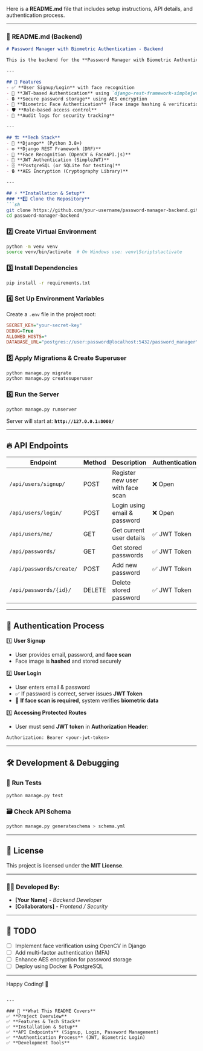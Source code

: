 Here is a **README.md** file that includes setup instructions, API details, and authentication process.

---

### 📌 **README.md (Backend)**
```md
# Password Manager with Biometric Authentication - Backend

This is the backend for the **Password Manager with Biometric Authentication** system. It provides **user authentication, face recognition**, and **secure password storage** using Django REST Framework (DRF).

---

## 🚀 Features
- ✅ **User Signup/Login** with face recognition
- 🔑 **JWT-based Authentication** using `django-rest-framework-simplejwt`
- 🔒 **Secure password storage** using AES encryption
- 📸 **Biometric Face Authentication** (Face image hashing & verification)
- 🛡 **Role-based access control**
- 📜 **Audit logs for security tracking**

---

## 🏗 **Tech Stack**
- 🐍 **Django** (Python 3.8+)
- ⚙ **Django REST Framework (DRF)**
- 🔐 **Face Recognition (OpenCV & FaceAPI.js)**
- 🔑 **JWT Authentication (SimpleJWT)**
- 🗄 **PostgreSQL (or SQLite for testing)**
- 🔒 **AES Encryption (Cryptography Library)**

---

## ⚡ **Installation & Setup**
### **1️⃣ Clone the Repository**
```sh
git clone https://github.com/your-username/password-manager-backend.git
cd password-manager-backend
```

### **2️⃣ Create Virtual Environment**
```sh
python -m venv venv
source venv/bin/activate  # On Windows use: venv\Scripts\activate
```

### **3️⃣ Install Dependencies**
```sh
pip install -r requirements.txt
```

### **4️⃣ Set Up Environment Variables**
Create a `.env` file in the project root:
```ini
SECRET_KEY="your-secret-key"
DEBUG=True
ALLOWED_HOSTS=*
DATABASE_URL="postgres://user:password@localhost:5432/password_manager"
```

### **5️⃣ Apply Migrations & Create Superuser**
```sh
python manage.py migrate
python manage.py createsuperuser
```

### **6️⃣ Run the Server**
```sh
python manage.py runserver
```
Server will start at: **`http://127.0.0.1:8000/`**

---

## 🔥 **API Endpoints**
| Endpoint                  | Method | Description                        | Authentication |
|---------------------------|--------|------------------------------------|---------------|
| `/api/users/signup/`      | POST   | Register new user with face scan  | ❌ Open       |
| `/api/users/login/`       | POST   | Login using email & password      | ❌ Open       |
| `/api/users/me/`          | GET    | Get current user details          | ✅ JWT Token  |
| `/api/passwords/`         | GET    | Get stored passwords              | ✅ JWT Token  |
| `/api/passwords/create/`  | POST   | Add new password                  | ✅ JWT Token  |
| `/api/passwords/{id}/`    | DELETE | Delete stored password            | ✅ JWT Token  |

---

## 🔑 **Authentication Process**
1️⃣ **User Signup**
- User provides email, password, and **face scan**
- Face image is **hashed** and stored securely

2️⃣ **User Login**
- User enters email & password
- ✅ If password is correct, server issues **JWT Token**
- 🔐 **If face scan is required**, system verifies **biometric data**

3️⃣ **Accessing Protected Routes**
- User must send **JWT token** in **Authorization Header**:
```http
Authorization: Bearer <your-jwt-token>
```

---

## 🛠 **Development & Debugging**
### 🧪 **Run Tests**
```sh
python manage.py test
```

### 🗃 **Check API Schema**
```sh
python manage.py generateschema > schema.yml
```

---

## 📜 **License**
This project is licensed under the **MIT License**.

---
### 👨‍💻 **Developed By:**
- **[Your Name]** - _Backend Developer_
- **[Collaborators]** - _Frontend / Security_

---

## 📝 **TODO**
- [ ] Implement face verification using OpenCV in Django
- [ ] Add multi-factor authentication (MFA)
- [ ] Enhance AES encryption for password storage
- [ ] Deploy using Docker & PostgreSQL

---

Happy Coding! 🚀
```

---

### 🎯 **What This README Covers**
✅ **Project Overview**  
✅ **Features & Tech Stack**  
✅ **Installation & Setup**  
✅ **API Endpoints** (Signup, Login, Password Management)  
✅ **Authentication Process** (JWT, Biometric Login)  
✅ **Development Tools**  
